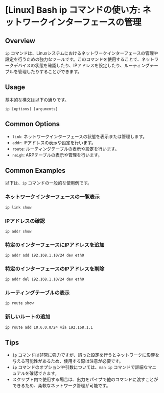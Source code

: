 # [Linux] Bash ip コマンドの使い方: ネットワークインターフェースの管理

## Overview
`ip` コマンドは、Linuxシステムにおけるネットワークインターフェースの管理や設定を行うための強力なツールです。このコマンドを使用することで、ネットワークデバイスの状態を確認したり、IPアドレスを設定したり、ルーティングテーブルを管理したりすることができます。

## Usage
基本的な構文は以下の通りです。

```
ip [options] [arguments]
```

## Common Options
- `link`: ネットワークインターフェースの状態を表示または管理します。
- `addr`: IPアドレスの表示や設定を行います。
- `route`: ルーティングテーブルの表示や設定を行います。
- `neigh`: ARPテーブルの表示や管理を行います。

## Common Examples
以下は、`ip` コマンドの一般的な使用例です。

### ネットワークインターフェースの一覧表示
```bash
ip link show
```

### IPアドレスの確認
```bash
ip addr show
```

### 特定のインターフェースにIPアドレスを追加
```bash
ip addr add 192.168.1.10/24 dev eth0
```

### 特定のインターフェースのIPアドレスを削除
```bash
ip addr del 192.168.1.10/24 dev eth0
```

### ルーティングテーブルの表示
```bash
ip route show
```

### 新しいルートの追加
```bash
ip route add 10.0.0.0/24 via 192.168.1.1
```

## Tips
- `ip` コマンドは非常に強力ですが、誤った設定を行うとネットワークに影響を与える可能性があるため、使用する際は注意が必要です。
- `ip` コマンドのオプションや引数については、`man ip` コマンドで詳細なマニュアルを確認できます。
- スクリプト内で使用する場合は、出力をパイプで他のコマンドに渡すことができるため、柔軟なネットワーク管理が可能です。